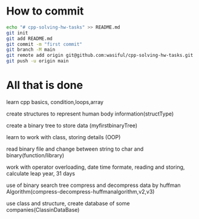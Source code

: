 # How to commit

```bash
echo "# cpp-solving-hw-tasks" >> README.md
git init
git add README.md
git commit -m "first commit"
git branch -M main
git remote add origin git@github.com:wasiful/cpp-solving-hw-tasks.git
git push -u origin main

```
# All that is done

learn cpp basics, condition,loops,array

create structures to represent human body information(structType)

create a binary tree to store data (myfirstbinaryTree)

learn to work with class, storing details (OOP)

read binary file and change between string to char and binary(function/library)

work with operator overloading, date time formate, reading and storing, calculate leap year, 31 days

use of binary search tree compress and decompress data by huffman Algorithm(compress-decompress-huffmanalgorithm,v2,v3)

use class and structure, create database of some companies(ClassinDataBase)
